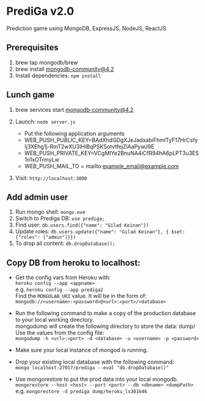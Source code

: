# PrediGa v2.0
Prediction game using MongoDB, ExpressJS, NodeJS, ReactJS

## Prerequisites
1. brew tap mongodb/brew
2. brew install mongodb-community@4.2 
3. Install dependencies: `npm install`

## Lunch game
1. brew services start mongodb-community@4.2
2. Launch: `node server.js`
   * Put the following application arguments
   * WEB_PUSH_PUBLIC_KEY=BAdXhdGDgXJeJadxabiFhmlTyF17HrCsfyIj3XEhg1j-RmT2wXU3lHiBqPSKSotvtfejZlAaPywJ9E
   * WEB_PUSH_PRIVATE_KEY=VCgMIYe2BnuNA4iCfR94hA6pLPT3u3ES1n1xOTrmyLw    
   * WEB_PUSH_MAIL_TO = mailto:example_email@example.com
   
3. Visit: `http://localhost:3000`

## Add admin user
1. Run mongo shell: `mongo.exe`
2. Switch to Prediga DB: `use prediga;`
3. Find user: `db.users.find({"name": "Gilad Keinan"})`
4. Update roles: `db.users.update({"name": "Gilad Keinan"}, { $set: {"roles": ["admin"]}})` 
5. To drop all content: `db.dropDatabase();`

## Copy DB from heroku to localhost:
- Get the config vars from Heroku with:  
 `heroku config --app <appname>`  
 e.g. `heroku config --app prediga2`  
Find the `MONGOLAB_URI` value. It will be in the form of: `mongodb://<username>:<password>@<url>:<port>/<database>`

- Run the following command to make a copy of the production database to your local working directory.  
 mongodump will create the following directory to store the data: dump/<database>  
 Use the values from the config file:     
`mongodump -h <url>:<port> -d <database> -u <username> -p <password>`  

- Make sure your local instance of mongod is running.

- Drop your existing local database with the following command:  
`mongo localhost:27017/prediga --eval "db.dropDatabase()"`

- Use mongorestore to put the prod data into your local mongodb.  
`mongorestore --host <host> --port <port> --db <dbname> <dumpPath>`  
e.g. `mongorestore -d prediga dump/heroku_lx301k46`